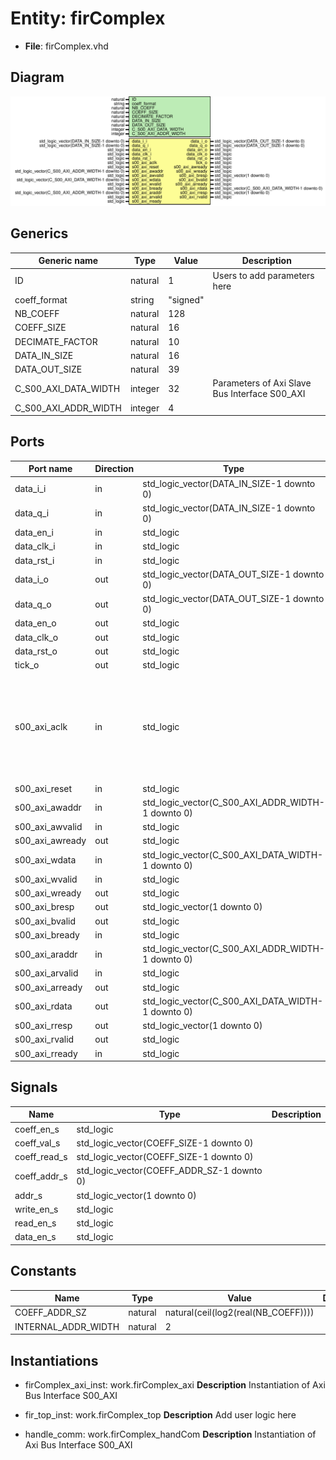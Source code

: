 # Entity: firComplex

- **File**: firComplex.vhd
## Diagram

![Diagram](firComplex.svg "Diagram")
## Generics

| Generic name         | Type    | Value    | Description                                    |
| -------------------- | ------- | -------- | ---------------------------------------------- |
| ID                   | natural | 1        | Users to add parameters here                   |
| coeff_format         | string  | "signed" |                                                |
| NB_COEFF             | natural | 128      |                                                |
| COEFF_SIZE           | natural | 16       |                                                |
| DECIMATE_FACTOR      | natural | 10       |                                                |
| DATA_IN_SIZE         | natural | 16       |                                                |
| DATA_OUT_SIZE        | natural | 39       |                                                |
| C_S00_AXI_DATA_WIDTH | integer | 32       | Parameters of Axi Slave Bus Interface S00_AXI  |
| C_S00_AXI_ADDR_WIDTH | integer | 4        |                                                |
## Ports

| Port name       | Direction | Type                                              | Description                                                                                       |
| --------------- | --------- | ------------------------------------------------- | ------------------------------------------------------------------------------------------------- |
| data_i_i        | in        | std_logic_vector(DATA_IN_SIZE-1 downto 0)         | input data                                                                                        |
| data_q_i        | in        | std_logic_vector(DATA_IN_SIZE-1 downto 0)         |                                                                                                   |
| data_en_i       | in        | std_logic                                         |                                                                                                   |
| data_clk_i      | in        | std_logic                                         |                                                                                                   |
| data_rst_i      | in        | std_logic                                         |                                                                                                   |
| data_i_o        | out       | std_logic_vector(DATA_OUT_SIZE-1 downto 0)        | for the next component                                                                            |
| data_q_o        | out       | std_logic_vector(DATA_OUT_SIZE-1 downto 0)        |                                                                                                   |
| data_en_o       | out       | std_logic                                         |                                                                                                   |
| data_clk_o      | out       | std_logic                                         |                                                                                                   |
| data_rst_o      | out       | std_logic                                         |                                                                                                   |
| tick_o          | out       | std_logic                                         | ctrl                                                                                              |
| s00_axi_aclk    | in        | std_logic                                         | User ports endsDo not modify the ports beyond this line Ports of Axi Slave Bus Interface S00_AXI  |
| s00_axi_reset   | in        | std_logic                                         |                                                                                                   |
| s00_axi_awaddr  | in        | std_logic_vector(C_S00_AXI_ADDR_WIDTH-1 downto 0) |                                                                                                   |
| s00_axi_awvalid | in        | std_logic                                         |                                                                                                   |
| s00_axi_awready | out       | std_logic                                         |                                                                                                   |
| s00_axi_wdata   | in        | std_logic_vector(C_S00_AXI_DATA_WIDTH-1 downto 0) |                                                                                                   |
| s00_axi_wvalid  | in        | std_logic                                         |                                                                                                   |
| s00_axi_wready  | out       | std_logic                                         |                                                                                                   |
| s00_axi_bresp   | out       | std_logic_vector(1 downto 0)                      |                                                                                                   |
| s00_axi_bvalid  | out       | std_logic                                         |                                                                                                   |
| s00_axi_bready  | in        | std_logic                                         |                                                                                                   |
| s00_axi_araddr  | in        | std_logic_vector(C_S00_AXI_ADDR_WIDTH-1 downto 0) |                                                                                                   |
| s00_axi_arvalid | in        | std_logic                                         |                                                                                                   |
| s00_axi_arready | out       | std_logic                                         |                                                                                                   |
| s00_axi_rdata   | out       | std_logic_vector(C_S00_AXI_DATA_WIDTH-1 downto 0) |                                                                                                   |
| s00_axi_rresp   | out       | std_logic_vector(1 downto 0)                      |                                                                                                   |
| s00_axi_rvalid  | out       | std_logic                                         |                                                                                                   |
| s00_axi_rready  | in        | std_logic                                         |                                                                                                   |
## Signals

| Name         | Type                                       | Description |
| ------------ | ------------------------------------------ | ----------- |
| coeff_en_s   | std_logic                                  |             |
| coeff_val_s  | std_logic_vector(COEFF_SIZE-1 downto 0)    |             |
| coeff_read_s | std_logic_vector(COEFF_SIZE-1 downto 0)    |             |
| coeff_addr_s | std_logic_vector(COEFF_ADDR_SZ-1 downto 0) |             |
| addr_s       | std_logic_vector(1 downto 0)               |             |
| write_en_s   | std_logic                                  |             |
|  read_en_s   | std_logic                                  |             |
| data_en_s    | std_logic                                  |             |
## Constants

| Name                | Type    | Value                                | Description |
| ------------------- | ------- | ------------------------------------ | ----------- |
| COEFF_ADDR_SZ       | natural |  natural(ceil(log2(real(NB_COEFF)))) |             |
| INTERNAL_ADDR_WIDTH | natural |  2                                   |             |
## Instantiations

- firComplex_axi_inst: work.firComplex_axi
**Description**
Instantiation of Axi Bus Interface S00_AXI

- fir_top_inst: work.firComplex_top
**Description**
Add user logic here

- handle_comm: work.firComplex_handCom
**Description**
Instantiation of Axi Bus Interface S00_AXI

